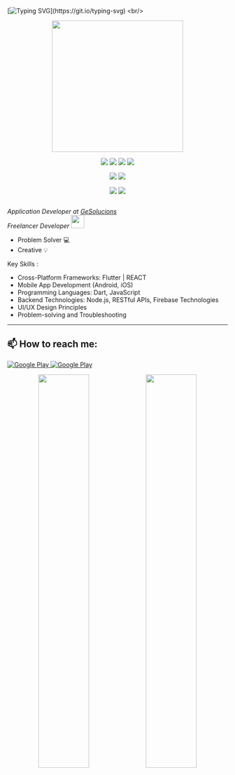 <p align="center">

 [![Typing SVG](https://readme-typing-svg.herokuapp.com?font=Cairo&color=9ED6F8&size=30&lines=Hey!+There;I'm+Owais+Khan...;I'm+a+.NEt+Devloper...;Specialized+in+Mobile+Dev..)](https://git.io/typing-svg)
 <br/>
 <div align="center">
  <img src="https://raw.githubusercontent.com/faiqkhan480/faiqkhan480/main/code.gif" height=300 >
 </div>

</p>

<p>
  <div align="center">
    <img src="https://img.shields.io/badge/Android-3DDC84?style=for-the-badge&logo=android&logoColor=white">
    <img src="https://img.shields.io/badge/Flutter-%2302569B.svg?style=for-the-badge&logo=Flutter&logoColor=white">
    <img src="https://img.shields.io/badge/iOS-000000?style=for-the-badge&logo=ios&logoColor=white">
    <img src="https://img.shields.io/badge/dart-%230175C2.svg?style=for-the-badge&logo=dart&logoColor=white">
  </div>
</p>

<p>
<div align="center">
  <img src="https://img.shields.io/badge/Firebase-ffcb2b?style=for-the-badge&logo=firebase&logoColor=black">
  <img src="https://img.shields.io/badge/sqflite-%2307405e.svg?style=for-the-badge&logo=sqlite&logoColor=white">
</div>
</p>

<p>
<div align="center">
  <img src="https://img.shields.io/badge/Adobe%20XD-470137?style=for-the-badge&logo=Adobe%20XD&logoColor=#FF61F6">
  <img src="https://img.shields.io/badge/adobe%20photoshop-%2331A8FF.svg?style=for-the-badge&logo=adobe%20photoshop&logoColor=white">
</div>
</p>

<p><img src="https://komarev.com/ghpvc/?username=OwaisKhan837&style=flat-square&color=red" alt=""></p>
<p><em>Application Developer at <a href="http://must.edu.eg">GeSolucions </a></br> 
Freelancer Developer <img src="https://media.giphy.com/media/WUlplcMpOCEmTGBtBW/giphy.gif" width="30"> 
</em></p>

<!--- Entrepreneur :rocket:-->
- Problem Solver :computer:
- Creative :bulb:

Key Skills :
- Cross-Platform Frameworks: Flutter | REACT
- Mobile App Development (Android, iOS)
- Programming Languages: Dart, JavaScript
- Backend Technologies: Node.js, RESTful APIs, Firebase Technologies
- UI/UX Design Principles
- Problem-solving and Troubleshooting

<hr>

<h2> 📫 How to reach me: </h2>

<!--- 
- personal email : shayankhan480@gmail.com
-->
<p>
 <a href="https://www.facebook.com/Faique.Saeed480" target="_blank">
  <img alt="Google Play" src="https://img.shields.io/badge/Facebook-4267B2.svg?style=for-the-badge&logo=facebook&logoColor=white" />
 </a> 
 <a href="https://www.linkedin.com/in/faique-saeed-89bb5411b" target="_blank">
  <img alt="Google Play" src="https://img.shields.io/badge/linkedin-0077b5.svg?style=for-the-badge&logo=linkedin&logoColor=white" />
 </a>

<!--- [GITHUB_STATS & GITHUB_STREAK]:-->
<p align="center">
  <img width="48%" src="https://github-readme-stats.vercel.app/api?username=OwaisKhan837&show_icons=true&theme=dark&locale=en&count_private=true&hide=stars,issues&hide_border=true&bg_color=0D1117&line_height=23" /> 
 

  <img width="48%" src="https://github-readme-streak-stats.herokuapp.com/?user=OwaisKhan837&theme=dark&hide_border=true&background=0D1117" />
</p>

<!--
![Anurag's GitHub stats](https://github-readme-stats.vercel.app/api?username=faiqkhan480&show_icons=true&theme=cobalt2&bg_color=DEG,145277,471069)
-->

<!--
[![Top Langs](https://github-readme-stats.vercel.app/api/top-langs/?username=faiqkhan480&langs_count=8&theme=cobalt2&bg_color=DEG,145277,471069)](https://github.com/anuraghazra/github-readme-stats)
-->


<!--
**faiqkhan480/faiqkhan480** is a ✨ _special_ ✨ repository because its `README.md` (this file) appears on your GitHub profile.

Here are some ideas to get you started:

- 🔭 I’m currently working on ...
- 🌱 I’m currently learning ...
- 👯 I’m looking to collaborate on ...
- 🤔 I’m looking for help with ...
- 💬 Ask me about ...
- 📫 How to reach me: ...
- 😄 Pronouns: ...
- ⚡ Fun fact: ...
-->

